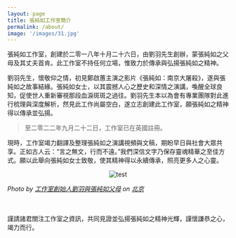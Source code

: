 ```yaml
---
layout: page
title: 張純如工作室簡介
permalink: /about/
image: '/images/31.jpg'
---
```


張純如工作室，創建於二零一八年十月二十六日，由劉羽先生創辦，蒙張純如之父母及其丈夫首肯。此工作室不持任何立場，惟致力於傳承與弘揚張純如之精神。

劉羽先生，懷敬仰之情，初見鄭啟蕙主演之影片《張純如：南京大屠殺》，遂與張純如之故事結緣。張純如女士，以其震撼人心之歷史和深情之演講，喚醒全球良知，促使世人重新審視那段血淚斑斑之過往。劉羽先生本以為會有專業團隊對此進行梳理與深度解析，然見此工作尚屬空白，遂立志創建此工作室，願張純如之精神得以傳承並弘揚。

> 至二零二二年九月二十二日，工作室已在英國註冊。

現時，工作室竭力翻譯及整理張純如之演講視頻與文稿，期盼早日與社會大眾共享。正如古人云：“言之無文，行而不遠。”我們深信文字乃保存靈魂精華之至佳方式。願以此舉向張純如女士致敬，使其精神得以永續傳承，照亮更多人之心靈。

<center><img src="https://thatirischang.github.io/images/118.jpg" title="test"></center>

<em>Photo by <a href="https://x.com/irischangstudio/">工作室創始人劉羽與張純如父母</a> on <a href="https://x.com/irischangstudio/" target="_blank">北京</a></em>

<br>
<br>
謹請諸君關注工作室之資訊，共同見證並弘揚張純如之精神光輝，謹懷謙恭之心，竭力而行。


